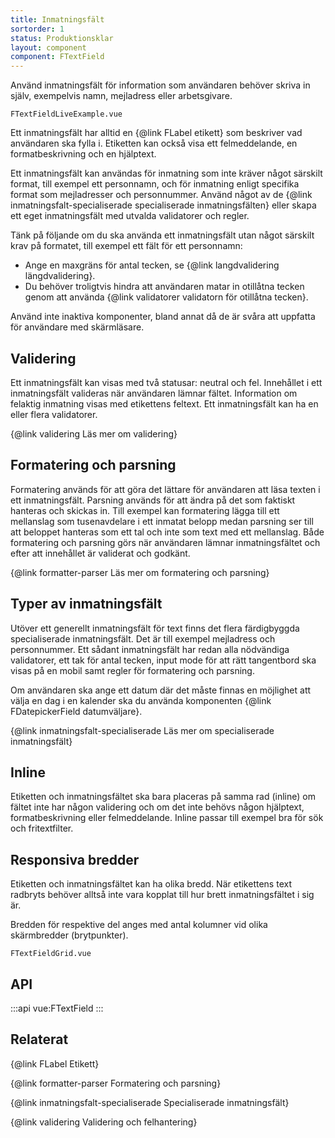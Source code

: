 ```yaml
---
title: Inmatningsfält
sortorder: 1
status: Produktionsklar
layout: component
component: FTextField
---
```


Använd inmatningsfält för information som användaren behöver skriva in själv, exempelvis namn, mejladress eller arbetsgivare.

```import live-example
FTextFieldLiveExample.vue
```

Ett inmatningsfält har alltid en {@link FLabel etikett} som beskriver vad användaren ska fylla i. Etiketten kan också visa ett felmeddelande, en formatbeskrivning och en hjälptext.

Ett inmatningsfält kan användas för inmatning som inte kräver något särskilt format, till exempel ett personnamn, och för inmatning enligt specifika format som mejladresser och personnummer. Använd något av de {@link inmatningsfalt-specialiserade specialiserade inmatningsfälten} eller skapa ett eget inmatningsfält med utvalda validatorer och regler.

Tänk på följande om du ska använda ett inmatningsfält utan något särskilt krav på formatet, till exempel ett fält för ett personnamn:

-   Ange en maxgräns för antal tecken, se {@link langdvalidering längdvalidering}.
-   Du behöver troligtvis hindra att användaren matar in otillåtna tecken genom att använda {@link validatorer validatorn för otillåtna tecken}.

Använd inte inaktiva komponenter, bland annat då de är svåra att uppfatta för användare med skärmläsare.

## Validering

Ett inmatningsfält kan visas med två statusar: neutral och fel. Innehållet i ett inmatningsfält valideras när användaren lämnar fältet. Information om felaktig inmatning visas med etikettens feltext. Ett inmatningsfält kan ha en eller flera validatorer.

{@link validering Läs mer om validering}

## Formatering och parsning

Formatering används för att göra det lättare för användaren att läsa texten i ett inmatningsfält. Parsning används för att ändra på det som faktiskt hanteras och skickas in. Till exempel kan formatering lägga till ett mellanslag som tusenavdelare i ett inmatat belopp medan parsning ser till att beloppet hanteras som ett tal och inte som text med ett mellanslag. Både formatering och parsning görs när användaren lämnar inmatningsfältet och efter att innehållet är validerat och godkänt.

{@link formatter-parser Läs mer om formatering och parsning}

## Typer av inmatningsfält

Utöver ett generellt inmatningsfält för text finns det flera färdigbyggda specialiserade inmatningsfält. Det är till exempel mejladress och personnummer. Ett sådant inmatningsfält har redan alla nödvändiga validatorer, ett tak för antal tecken, input mode för att rätt tangentbord ska visas på en mobil samt regler för formatering och parsning.

Om användaren ska ange ett datum där det måste finnas en möjlighet att välja en dag i en kalender ska du använda komponenten {@link FDatepickerField datumväljare}.

{@link inmatningsfalt-specialiserade Läs mer om specialiserade inmatningsfält}

## Inline

Etiketten och inmatningsfältet ska bara placeras på samma rad (inline) om fältet inte har någon validering och om det inte behövs någon hjälptext, formatbeskrivning eller felmeddelande. Inline passar till exempel bra för sök och fritextfilter.

## Responsiva bredder

Etiketten och inmatningsfältet kan ha olika bredd. När etikettens text radbryts behöver alltså inte vara kopplat till hur brett inmatningsfältet i sig är.

Bredden för respektive del anges med antal kolumner vid olika skärmbredder (brytpunkter).

```import test-id=grid
FTextFieldGrid.vue
```

## API

:::api
vue:FTextField
:::

## Relaterat

{@link FLabel Etikett}

{@link formatter-parser Formatering och parsning}

{@link inmatningsfalt-specialiserade Specialiserade inmatningsfält}

{@link validering Validering och felhantering}
